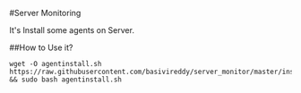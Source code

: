 #Server Monitoring

It's Install some agents on Server.

##How to Use it?
```
wget -O agentinstall.sh https://raw.githubusercontent.com/basivireddy/server_monitor/master/install.sh && sudo bash agentinstall.sh
```
